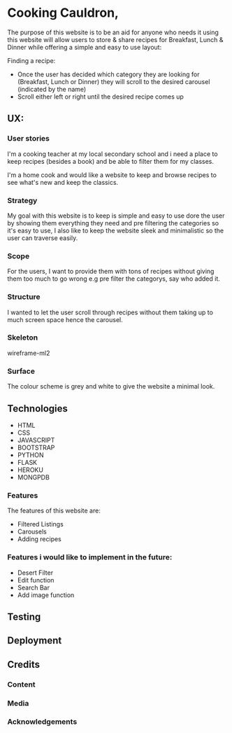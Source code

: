 # Cooking Cauldron,
The purpose of this website is to be an aid for anyone who needs it using this website will allow users to store & share recipes for Breakfast, Lunch & Dinner while offering a simple and easy
to use layout:

Finding a recipe:
- Once the user has decided which category they are looking for (Breakfast, Lunch or Dinner) they will scroll to the desired carousel (indicated by the name)
- Scroll either left or right until the desired recipe comes up

## UX:
### User stories
I'm a cooking teacher at my local secondary school and i need a place to keep recipes (besides a book) and be able to filter them for my classes.

I'm a home cook and would like a website to keep and browse recipes to see what's new and keep the classics.

### Strategy
My goal with this website is to keep is simple and easy to use dore the user by showing them everything they need and pre filtering the categories so it's easy to use,
I also like to keep the website sleek and minimalistic so the user can traverse easily.

### Scope
For the users, I want to provide them with tons of recipes without giving them too much to go wrong e.g pre filter the categorys, say who added it.

### Structure
I wanted to let the user scroll through recipes without them taking up to much screen space hence the carousel.

### Skeleton
wireframe-ml2

### Surface
The colour scheme is grey and white to give the website a minimal look.

## Technologies

- HTML
- CSS
- JAVASCRIPT
- BOOTSTRAP
- PYTHON
- FLASK
- HEROKU
- MONGPDB

### Features
The features of this website are:
- Filtered Listings
- Carousels
- Adding recipes
### Features i would like to implement in the future:

- Desert Filter
- Edit function
- Search Bar
- Add image function
## Testing



## Deployment



## Credits
### Content



### Media



### Acknowledgements

